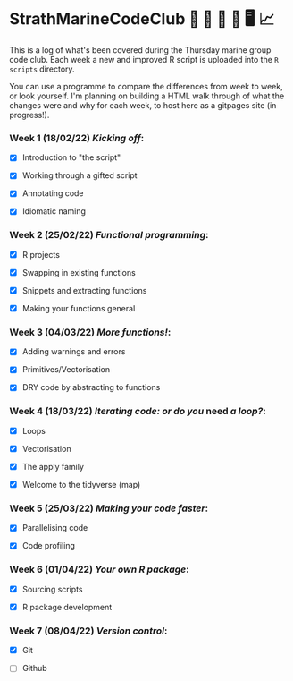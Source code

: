# StrathMarineCodeClub  :octopus: :whale: :ocean: :fishing_pole_and_fish: :desktop_computer:  :chart_with_upwards_trend:

This is a log of what's been covered during the Thursday marine group code club. Each week a new and improved R script is uploaded into the `R scripts` directory. 

You can use a programme to compare the differences from week to week, or look yourself. I'm planning on building a HTML walk through of what the changes were and why for each week, to host here as a gitpages site (in progress!). 


### Week 1 (18/02/22) *Kicking off*:

- [x] Introduction to "the script"

- [x] Working through a gifted script

- [x] Annotating code

- [x] Idiomatic naming 

### Week 2 (25/02/22) *Functional programming*:

- [x] R projects

- [x] Swapping in existing functions

- [x] Snippets and extracting functions

- [x] Making your functions general

### Week 3 (04/03/22) *More functions!*:

- [x] Adding warnings and errors

- [x] Primitives/Vectorisation

- [x] DRY code by abstracting to functions

### Week 4 (18/03/22) *Iterating code: or do you* need *a loop?*:

- [x] Loops

- [x] Vectorisation

- [x] The apply family

- [x] Welcome to the tidyverse (map)

### Week 5 (25/03/22) *Making your code faster*:

- [x] Parallelising code

- [x] Code profiling

### Week 6 (01/04/22) *Your own R package*:

- [x] Sourcing scripts

- [x] R package development

### Week 7 (08/04/22) *Version control*:

- [x] Git

- [ ] Github
